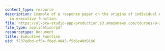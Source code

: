 ```yaml
---
content_type: resource
description: Example of a response paper on the origins of individual differences
  in executive function.
file: https://ol-ocw-studio-app-production.s3.amazonaws.com/courses/9-s915-developmental-cognitive-neuroscience-spring-2012/f737e8bdcf54f0ed0845f5d6c40d9166_MIT9_S915S12_sample_wk10.pdf
file_type: application/pdf
resourcetype: Document
title: Executive Function
uid: f737e8bd-cf54-f0ed-0845-f5d6c40d9166
---
```

